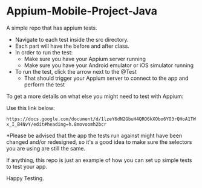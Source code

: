 # Appium-Mobile-Project-Java

A simple repo that has appium tests.

- Navigate to each test inside the src directory.
- Each part will have the before and after class.
- In order to run the test:
    - Make sure you have your Appium server running
    - Make sure you have your Android emulator or iOS simulator running
 - To run the test, click the arrow next to the @Test
    - That should trigger your Appium server to connect
     to the app and perform the test
     
 To get a more details on what else you might need to test with Appium:
 
 Use this link below:
 
 `https://docs.google.com/document/d/1lzeY6dN2GbuH4QRO6kXObo6YO3rQHoA1TWx_I_B4NvY/edit#heading=h.8movoomh2bcr`

*Please be advised that the app the tests run against might have been changed and/or redesigned,
so it's a good idea to make sure the selectors you are using are still the same.

If anything, this repo is just an example of how you can set up simple tests to test your app.

Happy Testing.